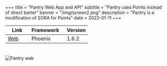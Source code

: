 +++
title = "Pantry Web App and API"
subtitle = "Pantry uses Points instead of direct barter"
banner = "/img/screen2.png"
description = "Pantry is a modification of SORA for Points"
date = 2022-01-11
+++


 Link | Framework &nbsp; | Version
--- | --- | ---
[Web](https://hub.pantrypoints.com) &nbsp; &nbsp; &nbsp; | Phoenix  | 1.6.2

#

![Pantry web](/img/screen2.png)



